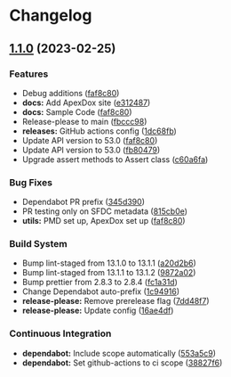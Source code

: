 # Changelog

## [1.1.0](https://github.com/dschach/salesforce-trigger-framework/compare/v1.0.0...v1.1.0) (2023-02-25)


### Features

* Debug additions ([faf8c80](https://github.com/dschach/salesforce-trigger-framework/commit/faf8c8071b02ffb3732bb59f69317fc8ceeda89c))
* **docs:** Add ApexDox site ([e312487](https://github.com/dschach/salesforce-trigger-framework/commit/e312487d38aa1d0e50723a67d0fdc9e3bbaebdbe))
* **docs:** Sample Code ([faf8c80](https://github.com/dschach/salesforce-trigger-framework/commit/faf8c8071b02ffb3732bb59f69317fc8ceeda89c))
* Release-please to main ([fbccc98](https://github.com/dschach/salesforce-trigger-framework/commit/fbccc98070ded120ce7ee15635611cefba5f7d65))
* **releases:** GitHub actions config ([1dc68fb](https://github.com/dschach/salesforce-trigger-framework/commit/1dc68fb7ad798a9e3704d9b790ad82753edbc2db))
* Update API version to 53.0 ([faf8c80](https://github.com/dschach/salesforce-trigger-framework/commit/faf8c8071b02ffb3732bb59f69317fc8ceeda89c))
* Update API version to 53.0 ([fb80479](https://github.com/dschach/salesforce-trigger-framework/commit/fb8047966dd711aba5f51240d3a1819d0f05abe9))
* Upgrade assert methods to Assert class ([c60a6fa](https://github.com/dschach/salesforce-trigger-framework/commit/c60a6fa52df1716bf45cfc310a72edfaa95fd2c7))


### Bug Fixes

* Dependabot PR prefix ([345d390](https://github.com/dschach/salesforce-trigger-framework/commit/345d390b757c349deaa3c03d33ac28e7206726cb))
* PR testing only on SFDC metadata ([815cb0e](https://github.com/dschach/salesforce-trigger-framework/commit/815cb0e884068dd0d877847e493207267a847d32))
* **utils:** PMD set up, ApexDox set up ([faf8c80](https://github.com/dschach/salesforce-trigger-framework/commit/faf8c8071b02ffb3732bb59f69317fc8ceeda89c))


### Build System

* Bump lint-staged from 13.1.0 to 13.1.1 ([a20d2b6](https://github.com/dschach/salesforce-trigger-framework/commit/a20d2b66682c24732ac01a3cb08a72df995fb71b))
* Bump lint-staged from 13.1.1 to 13.1.2 ([9872a02](https://github.com/dschach/salesforce-trigger-framework/commit/9872a02c812a340267b85863629459cf3f4fec78))
* Bump prettier from 2.8.3 to 2.8.4 ([fc1a31d](https://github.com/dschach/salesforce-trigger-framework/commit/fc1a31d42d37b9c778dcd3bbd65d7ebb8bf62c97))
* Change Dependabot auto-prefix ([1c94916](https://github.com/dschach/salesforce-trigger-framework/commit/1c94916f99ad15035dc6837a4bd79751a801df03))
* **release-please:** Remove prerelease flag ([7dd48f7](https://github.com/dschach/salesforce-trigger-framework/commit/7dd48f7ce27699bf9ee2d3ad790125a51c4ec4e0))
* **release-please:** Update config ([16ae4df](https://github.com/dschach/salesforce-trigger-framework/commit/16ae4df1bd021ddb9f5b417fea438bd40efa3ffa))


### Continuous Integration

* **dependabot:** Include scope automatically ([553a5c9](https://github.com/dschach/salesforce-trigger-framework/commit/553a5c9548bd03b8bed4e719e5adef11efdf27c5))
* **dependabot:** Set github-actions to ci scope ([38827f6](https://github.com/dschach/salesforce-trigger-framework/commit/38827f6f5ff730ebd834dfa29a8c612e8811ea70))
